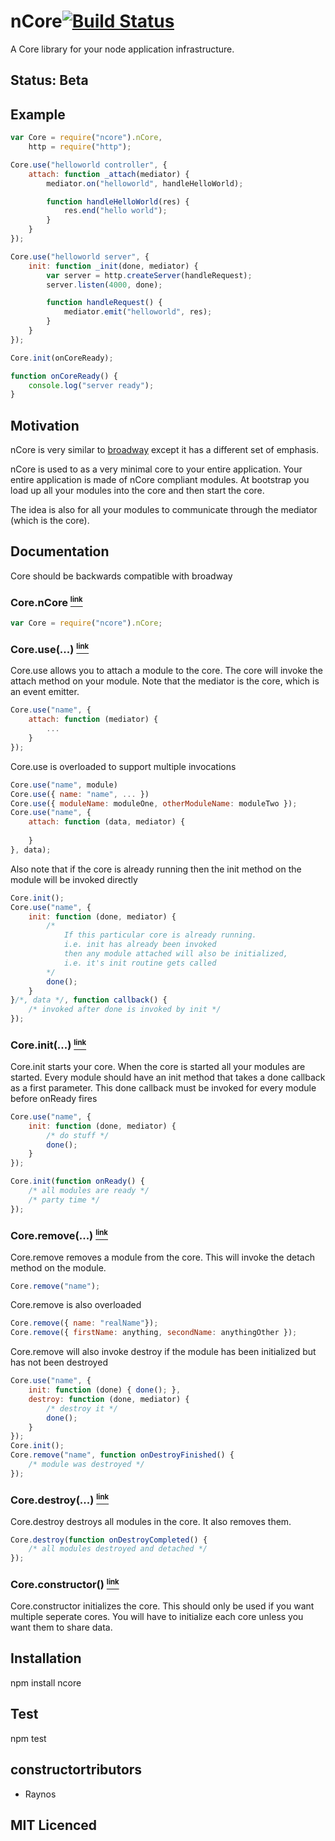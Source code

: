 # nCore[![Build Status][1]][2]

A Core library for your node application infrastructure.

## Status: Beta

## Example
```javascript
var Core = require("ncore").nCore,
	http = require("http");

Core.use("helloworld controller", {
	attach: function _attach(mediator) {
		mediator.on("helloworld", handleHelloWorld);

		function handleHelloWorld(res) {
			res.end("hello world");
		}
	}
});

Core.use("helloworld server", {
	init: function _init(done, mediator) {
		var server = http.createServer(handleRequest);
		server.listen(4000, done);

		function handleRequest() {
			mediator.emit("helloworld", res);
		}
	}
});

Core.init(onCoreReady);

function onCoreReady() {
	console.log("server ready");
}
```

## Motivation

nCore is very similar to [broadway][3] except it has a different set of emphasis.

nCore is used to as a very minimal core to your entire application. Your entire application is made of nCore compliant modules. At bootstrap you load up all your modules into the core and then start the core.

The idea is also for all your modules to communicate through the mediator (which is the core).

## Documentation

Core should be backwards compatible with broadway

### Core.nCore <a name="core.ncore" href="#core.ncore"><small><sup>link</sup></small></a>

```javascript
var Core = require("ncore").nCore;
```

### Core.use(...) <a name="core.use" href="#core.use"><small><sup>link</sup></small></a>

Core.use allows you to attach a module to the core. The core will invoke the attach method on your module. Note that the mediator is the core, which is an event emitter.

```javascript
Core.use("name", {
	attach: function (mediator) {
		...
	}
});
```

Core.use is overloaded to support multiple invocations

```javascript
Core.use("name", module)
Core.use({ name: "name", ... })
Core.use({ moduleName: moduleOne, otherModuleName: moduleTwo });
Core.use("name", {
	attach: function (data, mediator) {
		
	}
}, data);
```

Also note that if the core is already running then the init method on the module will be invoked directly

```javascript
Core.init();
Core.use("name", {
	init: function (done, mediator) {
		/*
			If this particular core is already running.
			i.e. init has already been invoked
			then any module attached will also be initialized,
			i.e. it's init routine gets called
		*/
		done();
	}
}/*, data */, function callback() {
	/* invoked after done is invoked by init */
});
```

### Core.init(...) <a name="core.init" href="#core.init"><small><sup>link</sup></small></a>

Core.init starts your core. When the core is started all your modules are started. Every module should have an init method that takes a done callback as a first parameter. This done callback must be invoked for every module before onReady fires

```javascript
Core.use("name", {
	init: function (done, mediator) {
		/* do stuff */
		done();
	}
});

Core.init(function onReady() {
	/* all modules are ready */
	/* party time */
});
```

### Core.remove(...) <a name="core.remove" href="#core.remove"><small><sup>link</sup></small></a>

Core.remove removes a module from the core. This will invoke the detach method on the module.

```javascript	
Core.remove("name");
```

Core.remove is also overloaded

```javascript
Core.remove({ name: "realName"});
Core.remove({ firstName: anything, secondName: anythingOther });
```

Core.remove will also invoke destroy if the module has been initialized but has not been destroyed

```javascript
Core.use("name", {
	init: function (done) { done(); },
	destroy: function (done, mediator) {
		/* destroy it */
		done();
	}
});
Core.init();
Core.remove("name", function onDestroyFinished() {
	/* module was destroyed */
});
```

### Core.destroy(...) <a name="core.destroy" href="#core.destroy"><small><sup>link</sup></small></a>

Core.destroy destroys all modules in the core. It also removes them.

```javascript
Core.destroy(function onDestroyCompleted() {
	/* all modules destroyed and detached */
});
```

### Core.constructor() <a name="core.constructor" href="#core.constructor"><small><sup>link</sup></small></a>

Core.constructor initializes the core. This should only be used if you want multiple seperate cores. You will have to initialize each core unless you want them to share data.

## Installation

npm install ncore

## Test

npm test

## constructortributors

 - Raynos

## MIT Licenced

  [1]: https://secure.travis-ci.org/Raynos/ncore.png
  [2]: http://travis-ci.org/Raynos/ncore
  [3]: https://github.com/flatiron/broadway
